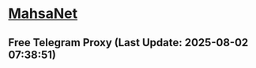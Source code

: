 
# [MahsaNet](https://t.me/mahsa_net)
## Free Telegram Proxy (Last Update: 2025-08-02 07:38:51)

    